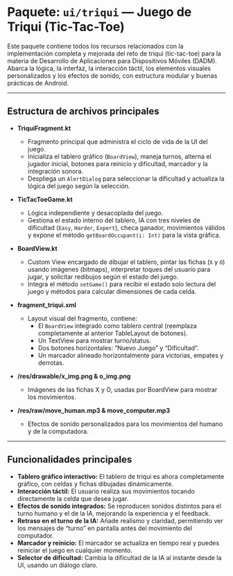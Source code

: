 # Paquete: `ui/triqui` — Juego de Triqui (Tic-Tac-Toe)

Este paquete contiene todos los recursos relacionados con la implementación completa y mejorada del reto de triqui (tic-tac-toe) para la materia de Desarrollo de Aplicaciones para Dispositivos Móviles (DADM). Abarca la lógica, la interfaz, la interacción táctil, los elementos visuales personalizados y los efectos de sonido, con estructura modular y buenas prácticas de Android.

---

## Estructura de archivos principales

- **TriquiFragment.kt**
  - Fragmento principal que administra el ciclo de vida de la UI del juego.
  - Inicializa el tablero gráfico (`BoardView`), maneja turnos, alterna el jugador inicial, botones para reinicio y dificultad, marcador y la integración sonora.
  - Despliega un `AlertDialog` para seleccionar la dificultad y actualiza la lógica del juego según la selección.

- **TicTacToeGame.kt**
  - Lógica independiente y desacoplada del juego.
  - Gestiona el estado interno del tablero, IA con tres niveles de dificultad (`Easy`, `Harder`, `Expert`), checa ganador, movimientos válidos y expone el método `getBoardOccupant(i: Int)` para la vista gráfica.

- **BoardView.kt**
  - Custom View encargado de dibujar el tablero, pintar las fichas (`X` y `O`) usando imágenes (bitmaps), interpretar toques del usuario para jugar, y solicitar redibujos según el estado del juego.
  - Integra el método `setGame()` para recibir el estado solo lectura del juego y métodos para calcular dimensiones de cada celda.

- **fragment_triqui.xml**
  - Layout visual del fragmento, contiene:
    - El `BoardView` integrado como tablero central (reemplaza completamente al anterior TableLayout de botones).
    - Un TextView para mostrar turno/status.
    - Dos botones horizontales: “Nuevo Juego” y “Dificultad”.
    - Un marcador alineado horizontalmente para victorias, empates y derrotas.

- **/res/drawable/x_img.png & o_img.png**
  - Imágenes de las fichas X y O, usadas por BoardView para mostrar los movimientos.

- **/res/raw/move_human.mp3 & move_computer.mp3**
  - Efectos de sonido personalizados para los movimientos del humano y de la computadora.

---

## Funcionalidades principales

- **Tablero gráfico interactivo:** El tablero de triqui es ahora completamente gráfico, con celdas y fichas dibujadas dinámicamente.
- **Interacción táctil:** El usuario realiza sus movimientos tocando directamente la celda que desea jugar.
- **Efectos de sonido integrados:** Se reproducen sonidos distintos para el turno humano y el de la IA, mejorando la experiencia y el feedback.
- **Retraso en el turno de la IA:** Añade realismo y claridad, permitiendo ver los mensajes de “turno” en pantalla antes del movimiento del computador.
- **Marcador y reinicio:** El marcador se actualiza en tiempo real y puedes reiniciar el juego en cualquier momento.
- **Selector de dificultad:** Cambia la dificultad de la IA al instante desde la UI, usando un diálogo claro.
